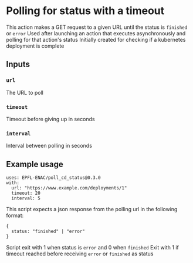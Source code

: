 # Polling for status with a timeout

This action makes a GET request to a given URL until the status is `finished` or `error`
Used after launching an action that executes asynchronously and polling for that action's status
Initially created for checking if a kubernetes deployment is complete

## Inputs

### `url`

The URL to poll

### `timeout`

Timeout before giving up in seconds

### `interval`

Interval between polling in seconds

## Example usage
```
uses: EPFL-ENAC/poll_cd_status@0.3.0
with:
  url: "https://www.example.com/deployments/1"
  timeout: 20
  interval: 5
```

This script expects a json response from the polling url in the following format:

```
{
  status: "finished" | "error"
}
```

Script exit with 1 when status is `error` and 0 when `finished`
Exit with 1 if timeout reached before receiving `error` or `finished` as status
